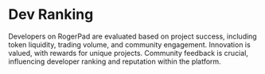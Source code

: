 # Dev Ranking

Developers on RogerPad are evaluated based on project success, including token liquidity, trading volume, and community engagement. Innovation is valued, with rewards for unique projects. Community feedback is crucial, influencing developer ranking and reputation within the platform.
